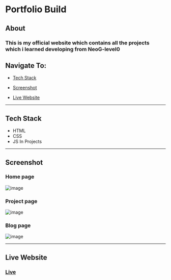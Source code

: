 # Portfolio Build

## About

 ### This is my official **website** which contains all the projects which i learned developing from **NeoG-level0** 


  ## Navigate To:
   - [Tech Stack](#tech-stack)
  
   - [Screenshot](#screenshot)

 - [Live Website](#live-website)

---

 ## Tech Stack

 - HTML
 - CSS
 - JS In Projects



 ----
 
 
 ## Screenshot
 
### **Home page**

![image](https://user-images.githubusercontent.com/107259961/208862704-694b5500-4dc9-4a1b-a69a-f4d9b9d28525.png)

### **Project page**

![image](https://user-images.githubusercontent.com/107259961/208863003-2d950979-71ef-4d3a-972a-17263950ef52.png)

### **Blog page**

![image](https://user-images.githubusercontent.com/107259961/208871745-163b4081-d852-4ed4-986b-77115bc9bebd.png)

----

## Live Website

### [Live](https://replit.com/@alefiyahmadar/marvel-quiz-level0-3?embed=1&output=1)

